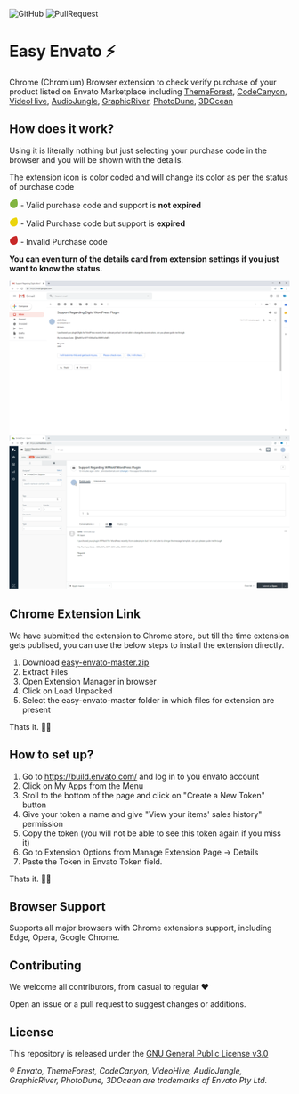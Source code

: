 ![GitHub](https://img.shields.io/github/license/UnitedOver/easy-envato)  ![PullRequest](https://img.shields.io/badge/PRs-welcome-brightgreen)
 # Easy Envato ⚡ 

Chrome (Chromium) Browser extension to check verify purchase of your product listed on Envato Marketplace including [ThemeForest](https://themeforest.net/ "ThemeForest"), [CodeCanyon](https://codecanyon.net/ "CodeCanyon"),  [VideoHive](https://videohive.net/ "VideoHive"),  [AudioJungle](https://audiojungle.net/ "AudioJungle"), [GraphicRiver](https://graphicriver.net/ "GraphicRiver"), [PhotoDune](https://photodune.net/ "PhotoDune"), [3DOcean](https://3docean.net/ "3DOcean")

## How does it work?

Using it is literally nothing but just selecting your purchase code in the browser and you will be shown with the details.

The extension icon is color coded and will change its color as per the status of purchase code

<img src="description-images/active.png" alt="green" width="16"> - Valid purchase code and support is **not expired**

<img src="description-images/expired.png" alt="yellow" width="16"> - Valid Purchase code but support is **expired**

<img src="description-images/invalid.png" alt="red" width="16"> - Invalid Purchase code


**You can even turn of the details card from extension settings if you just want to know the status.**

![Email](description-images/email.gif "Text selection")
![Ticket](description-images/ticket.gif "Text selection")

## Chrome Extension Link
We have submitted the extension to Chrome store, but till the time extension gets publised, you can use the below steps to install the extension directly.

1. Download [easy-envato-master.zip](/archive/master.zip "easy-envato-master.zip")
2. Extract Files
3. Open Extension Manager in browser
4. Click on Load Unpacked
5. Select the easy-envato-master folder in which files for extension are present

Thats it. 👏🏻

## How to set up?
1. Go to https://build.envato.com/ and log in to you envato account
2. Click on My Apps from the Menu
3. Sroll to the bottom of the page and click on "Create a New Token" button
4. Give your token a name and give "View your items' sales history" permission
5. Copy the token (you will not be able to see this token again if you miss it)
6. Go to Extension Options from Manage Extension Page -> Details
7. Paste the Token in Envato Token field.

Thats it. 👏🏻

## Browser Support
Supports all major browsers with Chrome extensions support, including Edge, Opera, Google Chrome.

## Contributing
We welcome all contributors, from casual to regular ❤

Open an issue or a pull request to suggest changes or additions.

## License
This repository is released under the [GNU General Public License v3.0](/LICENSE "GNU General Public License v3.0")

*&reg; Envato, ThemeForest, CodeCanyon, VideoHive, AudioJungle, GraphicRiver, PhotoDune, 3DOcean are trademarks of Envato Pty Ltd.*

